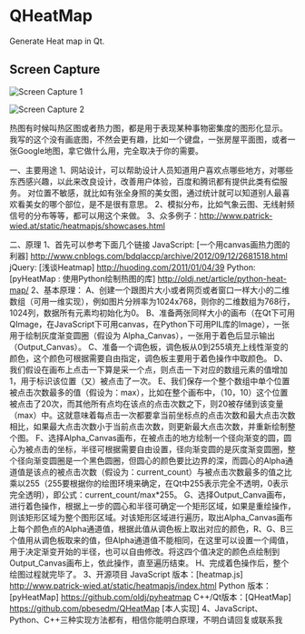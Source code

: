 QHeatMap
========

Generate Heat map in Qt.

Screen Capture
--------------

![Screen Capture 1](https://github.com/pbesedm/QHeatMap/blob/master/captures/capture-1.png?raw=true)

![Screen Capture 2](https://github.com/pbesedm/QHeatMap/blob/master/captures/capture-2.png?raw=true)

热图有时候叫热区图或者热力图，都是用于表现某种事物密集度的图形化显示。 
我写的这个没有画底图，不然会更有趣，比如一个键盘，一张房屋平面图，或者一张Google地图，拿它做什么用，完全取决于你的需要。

一、主要用途
1、网站设计，可以帮助设计人员知道用户喜欢点哪些地方，对哪些东西感兴趣，以此来改良设计，改善用户体验，百度和腾讯都有提供此类有偿服务。 对位置不敏感，就比如有张全身照的美女图，通过统计就可以知道别人最喜欢看美女的哪个部位，是不是很有意思。
2、模拟分布，比如气象云图、无线射频信号的分布等等，都可以用这个来做。
3、众多例子：http://www.patrick-wied.at/static/heatmapjs/showcases.html

二、原理 
1、首先可以参考下面几个链接
     JavaScript:  [一个用canvas画热力图的利器] http://www.cnblogs.com/bdqlaccp/archive/2012/09/12/2681518.html
            jQuery:  [浅谈Heatmap] http://huoding.com/2011/01/04/39
           Python:  [pyHeatMap : 使用Python绘制热图的库] http://oldj.net/article/python-heat-map/
2、基本原理：
      A、创建一个跟图片大小或者网页或者窗口一样大小的二维数组（可用一维实现），例如图片分辨率为1024x768，则你的二维数组为768行，1024列，数据所有元素均初始化为0。
      B、准备两张同样大小的画布（在Qt下可用QImage，在JavaScript下可用canvas，在Python下可用PIL库的Image），一张用于绘制灰度渐变圆圈（假设为 Alpha_Canvas），一张用于着色后显示输出（Output_Canvas）。
      C、准备一个调色板，调色板从0到255填充上线性渐变的颜色，这个颜色可根据需要自由指定，调色板主要用于着色操作中取颜色。
      D、我们假设在画布上点击一下算是采一个点，则点击一下对应的数组元素的值增加1，用于标识该位置（又）被点击了一次。
      E、我们保存一个整个数组中单个位置被点击次数最多的值（假设为：max），比如在整个画布中，（10，10）这个位置被点击了20次，而其他所有点均在该点的点击次数之下，则20被存储到该变量（max）中。这就意味着每点击一次都要拿当前坐标点的点击次数和最大点击次数相比，如果最大点击次数小于当前点击次数，则更新最大点击次数，并重新绘制整个图。
      F、选择Alpha_Canvas画布，在被点击的地方绘制一个径向渐变的圆，圆心为被点击的坐标，半径可根据需要自由设置，径向渐变圆的是灰度渐变圆圈，整个径向渐变圆圈是一个黑色圆圈，但圆心的颜色要比边界的深，而圆心的Alpha通道值是该点的被点击次数（假设为：current_count）与被点击次数最多的值之比乘以255（255要根据你的绘图环境来确定，在Qt中255表示完全不透明，0表示完全透明），即公式：current_count/max*255。
      G、选择Output_Canva画布，进行着色操作，根据上一步的圆心和半径可确定一个矩形区域，如果是重绘操作，则该矩形区域为整个图形区域。对该矩形区域进行遍历，取出Alpha_Canvas画布上每个颜色点的Alpha通道值，根据此值从调色板上取出对应的颜色，R、G、B三个值用从调色板取来的值，但Alpha通道值不能相同，在这里可以设置一个阈值，用于决定渐变开始的半径，也可以自由修改。将这四个值决定的颜色点绘制到Output_Canvas画布上，依此操作，直至遍历结束。
      H、完成着色操作后，整个绘图过程就完毕了。
3、开源项目
     JavaScript 版本：[heatmap.js]   http://www.patrick-wied.at/static/heatmapjs/index.html
     Python 版本：[pyHeatMap]  https://github.com/oldj/pyheatmap
     C++/Qt版本：[QHeatMap]   https://github.com/pbesedm/QHeatMap [本人实现]
4、JavaScript、Python、C++三种实现方法都有，相信你能明白原理，不明白请回复或联系我

